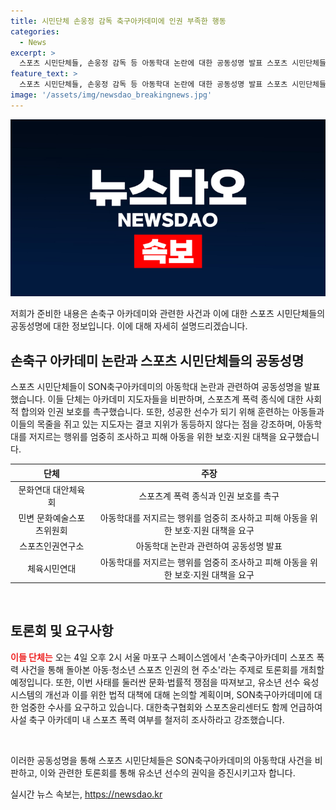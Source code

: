```yaml
---
title: 시민단체 손웅정 감독 축구아카데미에 인권 부족한 행동
categories:
  - News
excerpt: >
  스포츠 시민단체들, 손웅정 감독 등 아동학대 논란에 대한 공동성명 발표 스포츠 시민단체들이 SON축구아카데미의 아동학대 논란에 대해 비판과 우려를 표명했다. 이들은 아동학대로부터 피해 아동을 위한 보호·지원 대책과 스포츠 폭력 여부에 대한 엄중한 조사를 촉구했으며, 이에 관한 토론회를 개최할 예정이라고 밝혔다. 손흥민의 아버지인 손웅정 감독과 아카데미 지도자 2명이 아동학대 혐의로 송치돼 검찰 조사를 받고 있는 상황에서 이러한 대책이 필요하다는 주장이다. #손흥민 #손웅정 #아카데미 #축구 #인성 #감수성
feature_text: >
  스포츠 시민단체들, 손웅정 감독 등 아동학대 논란에 대한 공동성명 발표 스포츠 시민단체들이 SON축구아카데미의 아동학대 논란에 대해 비판과 우려를 표명했다. 이들은 아동학대로부터 피해 아동을 위한 보호·지원 대책과 스포츠 폭력 여부에 대한 엄중한 조사를 촉구했으며, 이에 관한 토론회를 개최할 예정이라고 밝혔다. 손흥민의 아버지인 손웅정 감독과 아카데미 지도자 2명이 아동학대 혐의로 송치돼 검찰 조사를 받고 있는 상황에서 이러한 대책이 필요하다는 주장이다. #손흥민 #손웅정 #아카데미 #축구 #인성 #감수성
image: '/assets/img/newsdao_breakingnews.jpg'
---
```


<p><img src="/assets/img/newsdao_breakingnews.jpg" alt="pcversion 속보" /></p>

<p>저희가 준비한 내용은 손축구 아카데미와 관련한 사건과 이에 대한 스포츠 시민단체들의 공동성명에 대한 정보입니다. 이에 대해 자세히 설명드리겠습니다. </p>

<h2 data-ke-size="size26">손축구 아카데미 논란과 스포츠 시민단체들의 공동성명</h2>

<p data-ke-size="size16">스포츠 시민단체들이 SON축구아카데미의 아동학대 논란과 관련하여 공동성명을 발표했습니다. 이들 단체는 아카데미 지도자들을 비판하며, 스포츠계 폭력 종식에 대한 사회적 합의와 인권 보호를 촉구했습니다. 또한, 성공한 선수가 되기 위해 훈련하는 아동들과 이들의 목줄을 쥐고 있는 지도자는 결코 지위가 동등하지 않다는 점을 강조하며, 아동학대를 저지르는 행위를 엄중히 조사하고 피해 아동을 위한 보호·지원 대책을 요구했습니다.</p>

<table>
    <thead>
        <tr>
            <th style="text-align: center;"><b>단체</b></th>
            <th style="text-align: center;"><b>주장</b></th>
        </tr>
    </thead>
    <tbody>
        <tr>
            <td style="text-align: center;">문화연대 대안체육회</td>
            <td style="text-align: center;">스포츠계 폭력 종식과 인권 보호를 촉구</td>
        </tr>
        <tr>
            <td style="text-align: center;">민변 문화예술스포츠위원회</td>
            <td style="text-align: center;">아동학대를 저지르는 행위를 엄중히 조사하고 피해 아동을 위한 보호·지원 대책을 요구</td>
        </tr>
        <tr>
            <td style="text-align: center;">스포츠인권연구소</td>
            <td style="text-align: center;">아동학대 논란과 관련하여 공동성명 발표</td>
        </tr>
        <tr>
            <td style="text-align: center;">체육시민연대</td>
            <td style="text-align: center;">아동학대를 저지르는 행위를 엄중히 조사하고 피해 아동을 위한 보호·지원 대책을 요구</td>
        </tr>
    </tbody>
</table>

<p data-ke-size="size16">&nbsp;</p>

<h2 data-ke-size="size26">토론회 및 요구사항</h2>

<p data-ke-size="size16"><b><span style="color: #ee2323;">이들 단체는</span></b> 오는 4일 오후 2시 서울 마포구 스페이스엠에서 '손축구아카데미 스포츠 폭력 사건을 통해 돌아본 아동·청소년 스포츠 인권의 현 주소'라는 주제로 토론회를 개최할 예정입니다. 또한, 이번 사태를 둘러싼 문화·법률적 쟁점을 따져보고, 유소년 선수 육성 시스템의 개선과 이를 위한 법적 대책에 대해 논의할 계획이며, SON축구아카데미에 대한 엄중한 수사를 요구하고 있습니다. 대한축구협회와 스포츠윤리센터도 함께 언급하여 사설 축구 아카데미 내 스포츠 폭력 여부를 철저히 조사하라고 강조했습니다.</p>

<p data-ke-size="size16">&nbsp;</p>

<p>이러한 공동성명을 통해 스포츠 시민단체들은 SON축구아카데미의 아동학대 사건을 비판하고, 이와 관련한 토론회를 통해 유소년 선수의 권익을 증진시키고자 합니다.</p>
실시간 뉴스 속보는, <a href="https://newsdao.kr" rel="dofollow">https://newsdao.kr</a>


